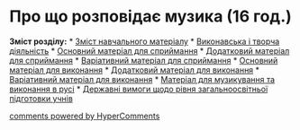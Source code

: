 <div id="hypercomments_widget" class="js-hypercomments-widget invisible"></div>

# Про що розповідає музика (16 год.) 

**Зміст розділу:**
	* [Зміст навчального матеріалу](1/zmyst_navchalnogo_materyalu.md)
		* [Виконавська і творча діяльність](1/vуkonavska_tvorcha_dyyalnist.md)
		* [Основний матеріал для сприймання](1/osnovnуy_materyal_dlya_sprуmannya.md)
		* [Додатковий матеріал для сприймання](1/dodatkovу_materyal_dlya_sprуmannya.md)
		* [Варіативний матеріал для сприймання](1/varyatуvnу_materyal_dlya_sprуymannya.md)
		* [Основний матеріал для  виконання](1/osnovnу_materyal_dlya_vуkonannya.md)
		* [Додатковий матеріал для виконання](1/dodatkovу_materyal_dlya_vуkonannya.md)
		* [Варіативний матеріал для виконання](1/varyatуvnу_materyal_dlya_vуkonannya.md)
		* [Матеріал для музикування та виконання в русі](1/materyal_dlya_muzуkuvannya_ta_vуkonannya_v_rusy.md)
	* [Державні вимоги  щодо рівня загальноосвітньої підготовки учнів](1/derzhavny_vуmogу_schodo_ryvnya_zagalnoosvytnoy_pydgotovkу_uchnyv.md)


<div class="js-hypercomments-container">
	 <a href="http://hypercomments.com" class="hc-link" title="comments widget">comments powered by HyperComments</a>
</div>